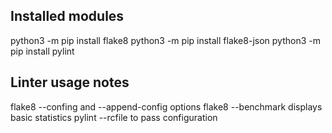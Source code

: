 ## Installed modules

python3 -m pip install flake8
python3 -m pip install flake8-json
python3 -m pip install pylint


## Linter usage notes

flake8 --confing and --append-config options
flake8 --benchmark displays basic statistics
pylint --rcfile to pass configuration